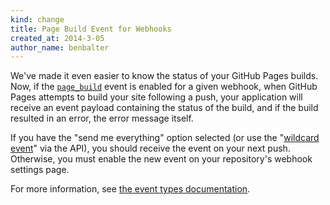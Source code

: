 ```yaml
---
kind: change
title: Page Build Event for Webhooks
created_at: 2014-3-05
author_name: benbalter
---
```


We've made it even easier to know the status of your GitHub Pages builds. Now, if the [`page_build`](http://developer.github.com/v3/activity/events/types/#pagebuildevent) event is enabled for a given webhook, when GitHub Pages attempts to build your site following a push, your application will receive an event payload containing the status of the build, and if the build resulted in an error, the error message itself.

If you have the "send me everything" option selected (or use the "[wildcard event](http://developer.github.com/changes/2014-02-24-wildcard-event-for-webhooks/)" via the API), you should receive the event on your next push. Otherwise, you must enable the new event on your repository's webhook settings page.

For more information, see [the event types documentation](http://developer.github.com/v3/activity/events/types/).
